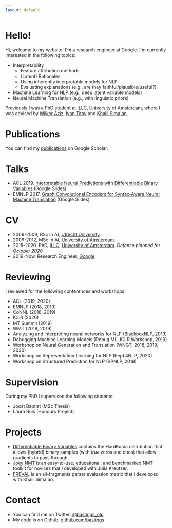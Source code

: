 ```yaml
---
layout: default
---
```


# Hello! 

Hi, welcome to my website! 
I'm a research engineer at Google. I'm currently interested in the following topics:

- Interpretability
  - Feature attribution methods
  - (Latent) Rationales
  - Using inherently interpretable models for NLP
  - Evaluating explanations (e.g., are they faithful/plausible/useful?)
- Machine Learning for NLP (e.g., deep latent variable models)
- Neural Machine Translation (e.g., with linguistic priors)

Previously I was a PhD student at [ILLC](https://www.illc.uva.nl/), [University of Amsterdam](https://www.uva.nl/), where I was advised by [Wilker Aziz](https://wilkeraziz.github.io/), [Ivan Titov](http://ivan-titov.org/) and [Khalil Sima'an](https://staff.fnwi.uva.nl/k.simaan/index.html). 

# Publications

You can find my [publications](https://scholar.google.com/citations?user=VG_wuYkAAAAJ&hl=en) on Google Scholar.

# Talks

- ACL 2019. [Interpretable Neural Predictions with Differentiable Binary Variables](https://docs.google.com/presentation/d/1_32rmjbd4tbYfQOcsNJm9itUg8Rb6OlzGuq6VjM_Y88/edit?usp=sharing) (Google Slides)
- EMNLP 2017. [Graph Convolutional Encoders for Syntax-Aware Neural Machine Translation](https://docs.google.com/presentation/d/12AOh7u5HtccV3LMgPv2mZg85dmJUL7k-29K-xFRJXPY/edit?usp=sharing) (Google Slides)

# CV

* 2006-2009, BSc in AI, [Utrecht University](https://www.uu.nl/).
* 2009-2012, MSc in AI, [University of Amsterdam](https://www.uva.nl/).
* 2015-2020. PhD, [ILLC](https://www.illc.uva.nl/), [University of Amsterdam](https://www.uva.nl/). *Defense planned for October 2020.*
* 2019-Now, Research Engineer, [Google](https://ai.google/).

# Reviewing

I reviewed for the following conferences and workshops:

* ACL (2019, 2020)
* EMNLP (2018, 2019)
* CoNNL (2018, 2019)
* ICLR (2020)
* MT Summit (2019)
* WMT (2018, 2019)
* Analyzing and interpreting neural networks for NLP (BlackboxNLP, 2019)
* Debugging Machine Learning Models (Debug ML, ICLR Workshop, 2019)
* Workshop on Neural Generation and Translation (WNGT, 2018, 2019, 2020)
* Workshop on Representation Learning for NLP (RepL4NLP, 2020)
* Workshop on Structured Prediction for NLP (SPNLP, 2019)

# Supervision

During my PhD I supervised the following students:

* Joost Baptist (MSc Thesis)
* Laura Ruis (Honours Project)

# Projects

* [Differentiable Binary Variables](https://github.com/bastings/interpretable_predictions) contains the HardKuma distribution that allows (hybrid) binary samples (with *true* zeros and ones) that allow gradients to pass through.
* [Joey NMT](https://github.com/joeynmt/joeynmt) is an easy-to-use, educational, and benchmarked NMT toolkit for novices that I developed with Julia Kreutzer. 
* [FREVAL](https://github.com/bastings/freval) is an all-fragments parser evaluation metric that I developed with Khalil Sima'an.


# Contact

* You can find me on Twitter: [@bastings_nlp](https://twitter.com/bastings_nlp).
* My code is on Github: [github.com/bastings](https://github.com/bastings).
